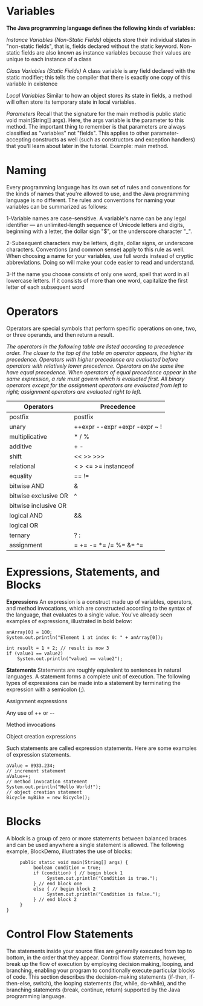 
# Variables

**The Java programming language defines the following kinds of variables:**

*Instance Variables (Non-Static Fields)* objects store their individual states in "non-static fields", that is, fields declared without the static keyword. Non-static fields are also known as instance variables because their values are unique to each instance of a class

*Class Variables (Static Fields)* A class variable is any field declared with the static modifier; this tells the compiler that there is exactly one copy of this variable in existence

*Local Variables* Similar to how an object stores its state in fields, a method will often store its temporary state in local variables.

*Parameters* Recall that the signature for the main method is public static void main(String[] args). Here, the args variable is the parameter to this method. The important thing to remember is that parameters are always classified as "variables" not "fields". This applies to other parameter-accepting constructs as well (such as constructors and exception handlers) that you'll learn about later in the tutorial. Example: main method.

# Naming

Every programming language has its own set of rules and conventions for the kinds of names that you're allowed to use, and the Java programming language is no different. The rules and conventions for naming your variables can be summarized as follows:

1-Variable names are case-sensitive. A variable's name can be any legal identifier — an unlimited-length sequence of Unicode letters and digits, beginning with a letter, the dollar sign "$", or the underscore character "_".

2-Subsequent characters may be letters, digits, dollar signs, or underscore characters. Conventions (and common sense) apply to this rule as well. When choosing a name for your variables, use full words instead of cryptic abbreviations. Doing so will make your code easier to read and understand.

3-If the name you choose consists of only one word, spell that word in all lowercase letters. If it consists of more than one word, capitalize the first letter of each subsequent word

# Operators

 Operators are special symbols that perform specific operations on one, two, or three operands, and then return a result.

 *The operators in the following table are listed according to precedence order. The closer to the top of the table an operator appears, the higher its precedence. Operators with higher precedence are evaluated before operators with relatively lower precedence. Operators on the same line have equal precedence. When operators of equal precedence appear in the same expression, a rule must govern which is evaluated first. All binary operators except for the assignment operators are evaluated from left to right; assignment operators are evaluated right to left.*

 | Operators |  Precedence |  
----------  | ------|
| postfix    |postfix|
| unary    | ++expr --expr +expr -expr ~ !    |
| multiplicative  |* / %   |
| additive   |+ -|
| shift|<< >> >>>|
|  relational  |< > <= >= instanceof    |
| equality     | == !=     |
| bitwise AND   |&   |
| bitwise exclusive OR   |^      |
|  bitwise inclusive OR   |  ||  |
| logical AND |&&|
| logical OR   |||    |
| ternary   | ? :  |
| assignment|= += -= *= /= %= &= ^= |= <<= >>= >>>=  |

# Expressions, Statements, and Blocks

**Expressions**
An expression is a construct made up of variables, operators, and method invocations, which are constructed according to the syntax of the language, that evaluates to a single value. You've already seen examples of expressions, illustrated in bold below:

```int cadence = 0;
anArray[0] = 100;
System.out.println("Element 1 at index 0: " + anArray[0]);

int result = 1 + 2; // result is now 3
if (value1 == value2) 
    System.out.println("value1 == value2");
```

**Statements**
Statements are roughly equivalent to sentences in natural languages. A statement forms a complete unit of execution. The following types of expressions can be made into a statement by terminating the expression with a semicolon (;).

Assignment expressions

Any use of ++ or --

Method invocations

Object creation expressions

Such statements are called expression statements. Here are some examples of expression statements.

```// assignment statement
aValue = 8933.234;
// increment statement
aValue++;
// method invocation statement
System.out.println("Hello World!");
// object creation statement
Bicycle myBike = new Bicycle();
```

# Blocks

A block is a group of zero or more statements between balanced braces and can be used anywhere a single statement is allowed. The following example, BlockDemo, illustrates the use of blocks:

```class BlockDemo {
     public static void main(String[] args) {
          boolean condition = true;
          if (condition) { // begin block 1
               System.out.println("Condition is true.");
          } // end block one
          else { // begin block 2
               System.out.println("Condition is false.");
          } // end block 2
     }
}
```

# Control Flow Statements

The statements inside your source files are generally executed from top to bottom, in the order that they appear. Control flow statements, however, break up the flow of execution by employing decision making, looping, and branching, enabling your program to conditionally execute particular blocks of code. This section describes the decision-making statements (if-then, if-then-else, switch), the looping statements (for, while, do-while), and the branching statements (break, continue, return) supported by the Java programming language.
